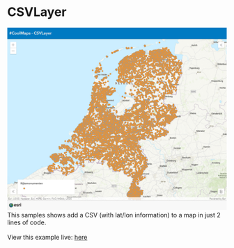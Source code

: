 # CSVLayer 

![No border map](../images/20220624_CSVLayer.png)
This samples shows add a CSV (with lat/lon information) to a map in just 2 lines of code.
<br>
<br>
View this example live:
[here](https://esrinederland.github.io/CoolMaps/CSVLayer/CSVLayer.html)


